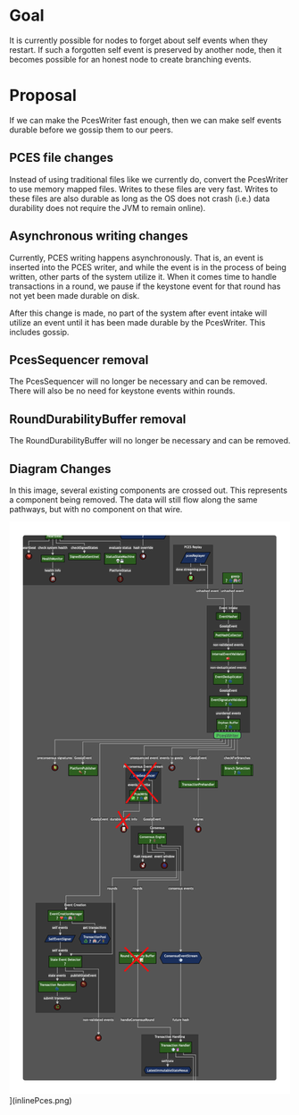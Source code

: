 # Goal

It is currently possible for nodes to forget about self events when they restart. If such a forgotten self event is
preserved by another node, then it becomes possible for an honest node to create branching events.

# Proposal

If we can make the PcesWriter fast enough, then we can make self events durable before we gossip them to our peers.

## PCES file changes

Instead of using traditional files like we currently do, convert the PcesWriter to use memory mapped files. Writes
to these files are very fast. Writes to these files are also durable as long as the OS does not crash (i.e.) data
durability does not require the JVM to remain online).

## Asynchronous writing changes

Currently, PCES writing happens asynchronously. That is, an event is inserted into the PCES writer, and while
the event is in the process of being written, other parts of the system utilize it. When it comes time to handle
transactions in a round, we pause if the keystone event for that round has not yet been made durable on disk.

After this change is made, no part of the system after event intake will utilize an event until it has been made
durable by the PcesWriter. This includes gossip.

## PcesSequencer removal

The PcesSequencer will no longer be necessary and can be removed. There will also be no need for keystone events
within rounds.

## RoundDurabilityBuffer removal

The RoundDurabilityBuffer will no longer be necessary and can be removed.

## Diagram Changes

In this image, several existing components are crossed out. This represents a component being removed. The data will
still flow along the same pathways, but with no component on that wire.

![](inlinePces.png)](inlinePces.png)
